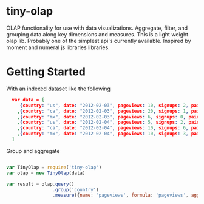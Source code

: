 # tiny-olap
OLAP functionality for use with data visualizations. Aggregate, filter, and grouping data along key dimensions and measures.  This is a light weight olap lib.  Probably one of the simplest api's currently available. Inspired by moment and numeral js libraries libraries.

# Getting Started

With an indexed dataset like the following

```json
  var data = [
	 {country: "us", date: "2012-02-03", pageviews: 10, signups: 2, paid: 3}
	,{country: "ca", date: "2012-02-03", pageviews: 20, signups: 1, paid: 5}
	,{country: "mx", date: "2012-02-03", pageviews: 6, signups: 0, paid: 1}
	,{country: "us", date: "2012-02-04", pageviews: 5, signups: 2, paid: 3}
	,{country: "ca", date: "2012-02-04", pageviews: 10, signups: 6, paid: 5}
	,{country: "mx", date: "2012-02-04", pageviews: 10, signups: 3, paid: 5}
  ]
 ```

Group and aggregate

```javascript

var TinyOlap = require('tiny-olap')
var olap = new TinyOlap(data)

var result = olap.query()
				 .group('country')
				 .measure({name: 'pageviews', formula: 'pageviews', agg: 'sum'})

```